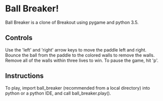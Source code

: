 # Ball Breaker!
Ball Breaker is a clone of Breakout using pygame and python 3.5.

## Controls
Use the 'left' and 'right' arrow keys to move the paddle left and right. Bounce the ball from the paddle to the colored walls
to remove the walls. Remove all of the walls within three lives to win. To pause the game, hit 'p'.

## Instructions
To play, import ball_breaker (recommended from a local directory) into python or a python IDE, and call ball_breaker.play().
